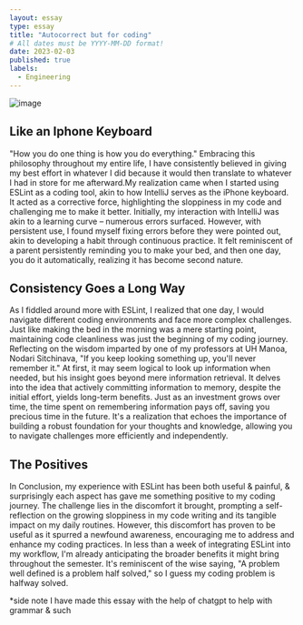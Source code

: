 ```yaml
---
layout: essay
type: essay
title: "Autocorrect but for coding"
# All dates must be YYYY-MM-DD format!
date: 2023-02-03
published: true
labels:
  - Engineering
---
```


![image](https://github.com/RonanAndal/RonanAndal.github.io/assets/156995607/babfd76f-e2fd-406e-8e19-8216be16d338)

## Like an Iphone Keyboard
  <p>"How you do one thing is how you do everything." Embracing this philosophy throughout my entire life, I have consistently believed in giving my best effort in whatever I did because it would then translate to whatever I had in store for me afterward.My realization came when I started using ESLint as a coding tool, akin to how IntelliJ serves as the iPhone keyboard. It acted as a corrective force, highlighting the sloppiness in my code and challenging me to make it better. Initially, my interaction with IntelliJ was akin to a learning curve – numerous errors surfaced. However, with persistent use, I found myself fixing errors before they were pointed out, akin to developing a habit through continuous practice. It felt reminiscent of a parent persistently reminding you to make your bed, and then one day, you do it automatically, realizing it has become second nature.</p>


## Consistency Goes a Long Way
 <p>As I fiddled around more with ESLint, I realized that one day, I would navigate different coding environments and face more complex challenges. Just like making the bed in the morning was a mere starting point, maintaining code cleanliness was just the beginning of my coding journey. Reflecting on the wisdom imparted by one of my professors at UH Manoa, Nodari Sitchinava, "If you keep looking something up, you'll never remember it." At first, it may seem logical to look up information when needed, but his insight goes beyond mere information retrieval. It delves into the idea that actively committing information to memory, despite the initial effort, yields long-term benefits. Just as an investment grows over time, the time spent on remembering information pays off, saving you precious time in the future. It's a realization that echoes the importance of building a robust foundation for your thoughts and knowledge, allowing you to navigate challenges more efficiently and independently.</p>

## The Positives
  <p>In Conclusion, my experience with ESLint has been both useful & painful, & surprisingly each aspect has gave me something positive to my coding journey. The challenge lies in the discomfort it brought, prompting a self-reflection on the growing sloppiness in my code writing and its tangible impact on my daily routines. However, this discomfort has proven to be useful as it spurred a newfound awareness, encouraging me to address and enhance my coding practices. In less than a week of integrating ESLint into my workflow, I'm already anticipating the broader benefits it might bring throughout the semester. It's reminiscent of the wise saying, "A problem well defined is a problem half solved," so I guess my coding problem is halfway solved. </p>

  
*side note I have made this essay with the help of chatgpt to help with grammar & such
